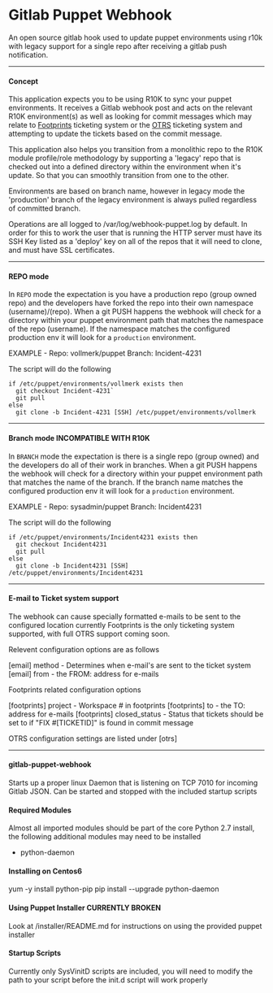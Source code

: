 Gitlab Puppet Webhook
=======

An open source gitlab hook used to update puppet environments using r10k with
legacy support for a single repo after receiving a gitlab push notification. 

---
#### Concept
This application expects you to be using R10K to sync your puppet environments.
It receives a Gitlab webhook post and acts on the relevant R10K environment(s)
as well as looking for commit messages which may relate to [Footprints](http://www.bmcsoftware.ca/it-solutions/footprints-service-core.html) ticketing
system or the [OTRS](https://www.otrs.com/) ticketing system and attempting to update
the tickets based on the commit message. 

This application also helps you transition from a monolithic repo to the R10K 
module profile/role methodology by supporting a 'legacy' repo that is checked out
into a defined directory within the environment when it's update. So that you can
smoothly transition from one to the other. 

Environments are based on branch name, however in legacy mode the 'production' branch
of the legacy environment is always pulled regardless of committed branch. 

Operations are all logged to /var/log/webhook-puppet.log by default. In order for
this to work the user that is running the HTTP server must have its SSH Key listed
as a 'deploy' key on all of the repos that it will need to clone, and must have
SSL certificates. 

---
#### REPO mode
In `REPO` mode the expectation is you have a production repo (group owned repo) and
the developers have forked the repo into their own namespace (username)/(repo). When
a git PUSH happens the webhook will check for a directory within your puppet environment
path that matches the namespace of the repo (username). If the namespace matches the 
configured production env it will look for a `production` environment. 

EXAMPLE - Repo: vollmerk/puppet Branch: Incident-4231

The script will do the following

```
if /etc/puppet/environments/vollmerk exists then
  git checkout Incident-4231`
  git pull
else
  git clone -b Incident-4231 [SSH] /etc/puppet/environments/vollmerk
```

---
#### Branch mode **INCOMPATIBLE WITH R10K**
In `BRANCH` mode the expectation is there is a single repo (group owned) and
the developers do all of their work in branches. When a git PUSH happens the webhook
will check for a directory within your puppet environment path that matches the
name of the branch. If the branch name matches the configured production env it will look for 
a `production` environment. 

EXAMPLE - Repo: sysadmin/puppet Branch: Incident4231

The script will do the following

```
if /etc/puppet/environments/Incident4231 exists then
  git checkout Incident4231
  git pull
else
  git clone -b Incident4231 [SSH] /etc/puppet/environments/Incident4231
```

---
#### E-mail to Ticket system support
  The webhook can cause specially formatted e-mails to be sent to the configured location
  currently Footprints is the only ticketing system supported, with full OTRS support coming soon. 
  
  Relevent configuration options are as follows

  [email] method - Determines when e-mail's are sent to the ticket system
  [email] from - the FROM: address for e-mails

  Footprints related configuration options

  [footprints] project - Workspace # in footprints
  [footprints] to - the TO: address for e-mails
  [footprints] closed_status - Status that tickets should be set to if "FIX #[TICKETID]" is found in commit message

  OTRS configuration settings are listed under [otrs]

---
#### gitlab-puppet-webhook
  Starts up a proper linux Daemon that is listening on TCP 7010 for incoming
  Gitlab JSON. Can be started and stopped with the included startup scripts

#### Required Modules
  Almost all imported modules should be part of the core Python 2.7 install, the following additional modules
  may need to be installed

 * python-daemon


#### Installing on Centos6

  yum -y install python-pip
  pip install --upgrade python-daemon

#### Using Puppet Installer **CURRENTLY BROKEN**

  Look at /installer/README.md for instructions on using the provided puppet installer

#### Startup Scripts
  Currently only SysVinitD scripts are included, you will need to modify the path to your script
  before the init.d script will work properly
